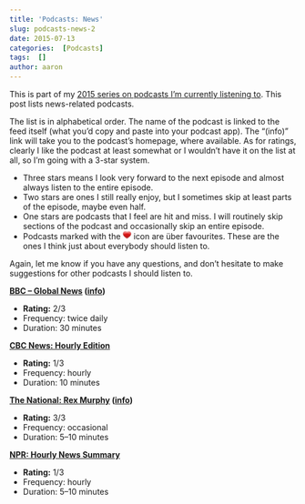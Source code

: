 ```yaml
---
title: 'Podcasts: News'
slug: podcasts-news-2
date: 2015-07-13
categories:  [Podcasts]
tags:  []
author: aaron
---
```


This is part of my [2015 series on podcasts I’m currently listening to](../podcasts-what-im-listening-to-2015). This post lists news-related podcasts.

The list is in alphabetical order. The name of the podcast is linked to the feed itself (what you’d copy and paste into your podcast app). The “(info)” link will take you to the podcast’s homepage, where available. As for ratings, clearly I like the podcast at least somewhat or I wouldn’t have it on the list at all, so I’m going with a 3-star system.

- Three stars means I look very forward to the next episode and almost always listen to the entire episode.
- Two stars are ones I still really enjoy, but I sometimes skip at least parts of the episode, maybe even half.
- One stars are podcasts that I feel are hit and miss. I will routinely skip sections of the podcast and occasionally skip an entire episode.
- Podcasts marked with the ![package_favorite](/images/package_favorite.png) icon are über favourites. These are the ones I think just about everybody should listen to.

Again, let me know if you have any questions, and don’t hesitate to make suggestions for other podcasts I should listen to.

**[BBC – Global News](http://downloads.bbc.co.uk/podcasts/worldservice/globalnews/rss.xml) ([info](http://www.bbc.co.uk/programmes/p02nq0gn))**

- **Rating:** 2/3
- Frequency: twice daily
- Duration: 30 minutes

**[CBC News: Hourly Edition](http://www.cbc.ca/podcasting/includes/hourlynews.xml)**

- **Rating:** 1/3
- Frequency: hourly
- Duration: 10 minutes

**[The National: Rex Murphy](http://www.cbc.ca/mediafeeds/rss/cbc/rexmurphy-audio-podcast.xml) ([info](http://www.cbc.ca/thenational/content/abouttheshow/correspondents/rex_murphy.html))**

- **Rating:** 3/3
- Frequency: occasional
- Duration: 5–10 minutes

**[NPR: Hourly News Summary](http://www.npr.org/rss/podcast.php?id=500005)**

- **Rating:** 1/3
- Frequency: hourly
- Duration: 5–10 minutes
